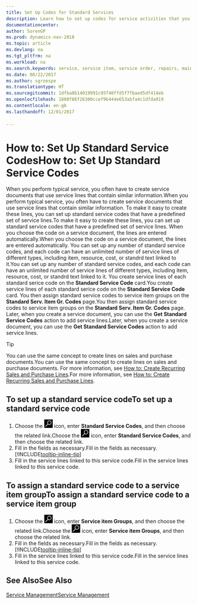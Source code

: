 ```yaml
---
title: Set Up Codes for Standard Services
description: Learn how to set up codes for service activities that you often perform.
documentationcenter: 
author: SorenGP
ms.prod: dynamics-nav-2018
ms.topic: article
ms.devlang: na
ms.tgt_pltfrm: na
ms.workload: na
ms.search.keywords: service, service item, service order, repairs, maintenance
ms.date: 08/22/2017
ms.author: sgroespe
ms.translationtype: HT
ms.sourcegitcommit: 1dfba8b14019991c95f40ffd5f7fbaed5df414eb
ms.openlocfilehash: 1808f86f26300ccef9b444e653abfa4c1d7da919
ms.contentlocale: en-gb
ms.lasthandoff: 12/01/2017

---
```


# <a name="how-to-set-up-standard-service-codes"></a><span data-ttu-id="0ddfd-103">How to: Set Up Standard Service Codes</span><span class="sxs-lookup"><span data-stu-id="0ddfd-103">How to: Set Up Standard Service Codes</span></span>
<span data-ttu-id="0ddfd-104">When you perform typical service, you often have to create service documents that use service lines that contain similar information.</span><span class="sxs-lookup"><span data-stu-id="0ddfd-104">When you perform typical service, you often have to create service documents that use service lines that contain similar information.</span></span> <span data-ttu-id="0ddfd-105">To make it easy to create these lines, you can set up standard service codes that have a predefined set of service lines.</span><span class="sxs-lookup"><span data-stu-id="0ddfd-105">To make it easy to create these lines, you can set up standard service codes that have a predefined set of service lines.</span></span> <span data-ttu-id="0ddfd-106">When you choose the code on a service document, the lines are entered automatically.</span><span class="sxs-lookup"><span data-stu-id="0ddfd-106">When you choose the code on a service document, the lines are entered automatically.</span></span> <span data-ttu-id="0ddfd-107">You can set up any number of standard service codes, and each code can have an unlimited number of service lines of different types, including item, resource, cost, or standrd text linked to it.</span><span class="sxs-lookup"><span data-stu-id="0ddfd-107">You can set up any number of standard service codes, and each code can have an unlimited number of service lines of different types, including item, resource, cost, or standrd text linked to it.</span></span> <span data-ttu-id="0ddfd-108">You create service lines of each standard serice code on the **Standard Service Code** card.</span><span class="sxs-lookup"><span data-stu-id="0ddfd-108">You create service lines of each standard serice code on the **Standard Service Code** card.</span></span> <span data-ttu-id="0ddfd-109">You then assign standard service codes to service item groups on the **Standard Serv. Item Gr. Codes** page.</span><span class="sxs-lookup"><span data-stu-id="0ddfd-109">You then assign standard service codes to service item groups on the **Standard Serv. Item Gr. Codes** page.</span></span> <span data-ttu-id="0ddfd-110">Later, when you create a service document, you can use the **Get Standard Service Codes** action to add service lines.</span><span class="sxs-lookup"><span data-stu-id="0ddfd-110">Later, when you create a service document, you can use the **Get Standard Service Codes** action to add service lines.</span></span>  
  
> [!Tip]
>  <span data-ttu-id="0ddfd-111">You can use the same concept to create lines on sales and purchase documents.</span><span class="sxs-lookup"><span data-stu-id="0ddfd-111">You can use the same concept to create lines on sales and purchase documents.</span></span> <span data-ttu-id="0ddfd-112">For more information, see [How to: Create Recurring Sales and Purchase Lines](sales-how-work-standard-lines.md).</span><span class="sxs-lookup"><span data-stu-id="0ddfd-112">For more information, see [How to: Create Recurring Sales and Purchase Lines](sales-how-work-standard-lines.md).</span></span>    
  
## <a name="to-set-up-a-standard-service-code"></a><span data-ttu-id="0ddfd-113">To set up a standard service code</span><span class="sxs-lookup"><span data-stu-id="0ddfd-113">To set up a standard service code</span></span>    
1. <span data-ttu-id="0ddfd-114">Choose the ![Search for Page or Report](media/ui-search/search_small.png "Search for Page or Report icon") icon, enter **Standard Service Codes**, and then choose the related link.</span><span class="sxs-lookup"><span data-stu-id="0ddfd-114">Choose the ![Search for Page or Report](media/ui-search/search_small.png "Search for Page or Report icon") icon, enter **Standard Service Codes**, and then choose the related link.</span></span>  
2. <span data-ttu-id="0ddfd-115">Fill in the fields as necessary.</span><span class="sxs-lookup"><span data-stu-id="0ddfd-115">Fill in the fields as necessary.</span></span> [!INCLUDE[tooltip-inline-tip](includes/tooltip-inline-tip_md.md)]  
4. <span data-ttu-id="0ddfd-116">Fill in the service lines linked to this service code.</span><span class="sxs-lookup"><span data-stu-id="0ddfd-116">Fill in the service lines linked to this service code.</span></span>  

## <a name="to-assign-a-standard-service-code-to-a-service-item-group"></a><span data-ttu-id="0ddfd-117">To assign a standard service code to a service item group</span><span class="sxs-lookup"><span data-stu-id="0ddfd-117">To assign a standard service code to a service item group</span></span>
1. <span data-ttu-id="0ddfd-118">Choose the ![Search for Page or Report](media/ui-search/search_small.png "Search for Page or Report icon") icon, enter **Service item Groups**, and then choose the related link.</span><span class="sxs-lookup"><span data-stu-id="0ddfd-118">Choose the ![Search for Page or Report](media/ui-search/search_small.png "Search for Page or Report icon") icon, enter **Service item Groups**, and then choose the related link.</span></span>  
2. <span data-ttu-id="0ddfd-119">Fill in the fields as necessary.</span><span class="sxs-lookup"><span data-stu-id="0ddfd-119">Fill in the fields as necessary.</span></span> [!INCLUDE[tooltip-inline-tip](includes/tooltip-inline-tip_md.md)]
3. <span data-ttu-id="0ddfd-120">Fill in the service lines linked to this service code.</span><span class="sxs-lookup"><span data-stu-id="0ddfd-120">Fill in the service lines linked to this service code.</span></span>  

## <a name="see-also"></a><span data-ttu-id="0ddfd-121">See Also</span><span class="sxs-lookup"><span data-stu-id="0ddfd-121">See Also</span></span>
[<span data-ttu-id="0ddfd-122">Service Management</span><span class="sxs-lookup"><span data-stu-id="0ddfd-122">Service Management</span></span>](service-service.md)
